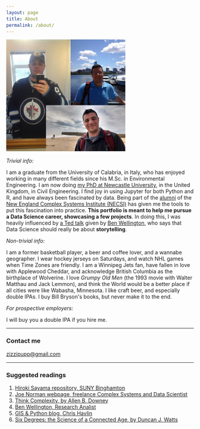 ```yaml
---
layout: page
title: About
permalink: /about/
---
```


<img src="/images/collage.png" width="320" height="300"> 



*Trivial info:*

I am a graduate from the University of Calabria, in Italy, who has enjoyed working in many different fields since his M.Sc. in Environmental Engineering. I am now doing [my PhD at Newcastle University](https://research.ncl.ac.uk/water/people/phdstudents/francescocastellani/), in the United Kingdom, in Civil Engineering. I find joy in using Jupyter for both Python and R, and have always been fascinated by data. Being part of the [alumni](https://www.facebook.com/groups/256945998069089/?multi_permalinks=312954742468214%2C312951155801906%2C312331389197216&notif_t=group_activity&notif_id=1494606715926724) of the [New England Complex Systems Institute (NECSI)](https://en.wikipedia.org/wiki/New_England_Complex_Systems_Institute) has given me the tools to put this fascination into practice. **This portfolio is meant to help me pursue a Data Science career, showcasing a few projects**. In doing this, I was heavily influenced by [a Ted talk](https://www.youtube.com/watch?v=6xsvGYIxJok) given by [Ben Wellington](https://www.ted.com/speakers/ben_wellington), who says that Data Science should really be about **storytelling**.


*Non-trivial info:*

I am a former basketball player, a beer and coffee lover, and a wannabe geographer. I wear hockey jerseys on Saturdays, and watch NHL games when Time Zones are friendly. I am a Winnipeg Jets fan, have fallen in love with Applewood Cheddar, and acknowledge British Columbia as the birthplace of Wolverine. I love *Grumpy Old Men* (the 1993 movie with Walter Matthau and Jack Lemmon), and think the World would be a better place if all cities were like Wabasha, Minnesota. I like craft beer, and especially double IPAs. I buy Bill Bryson's books, but never make it to the end.


*For prospective employers:*

I will buy you a double IPA if you hire me.

---

### Contact me

[zizzipupp@gmail.com](mailto:zizzipupp@gmail.com)

---
### Suggested readings
1. [Hiroki Sayama repository, SUNY Binghamton](bingweb.binghamton.edu/~sayama/)
2. [Joe Norman webpage, freelance Complex Systems and Data Scientist](http://jwnorman.com/)
3. [Think Complexity, by Allen B. Downey](http://greenteapress.com/complexity/)
4. [Ben Wellington, Research Analist](https://about.me/benwellington)
5. [GIS & Python blog, Chris Havlin](https://chrishavlin.wordpress.com)
6. [Six Degrees: the Science of a Connected Age, by Duncan J. Watts](https://www.amazon.co.uk/Six-Degrees-Science-Connected-Age/dp/0099444968)


